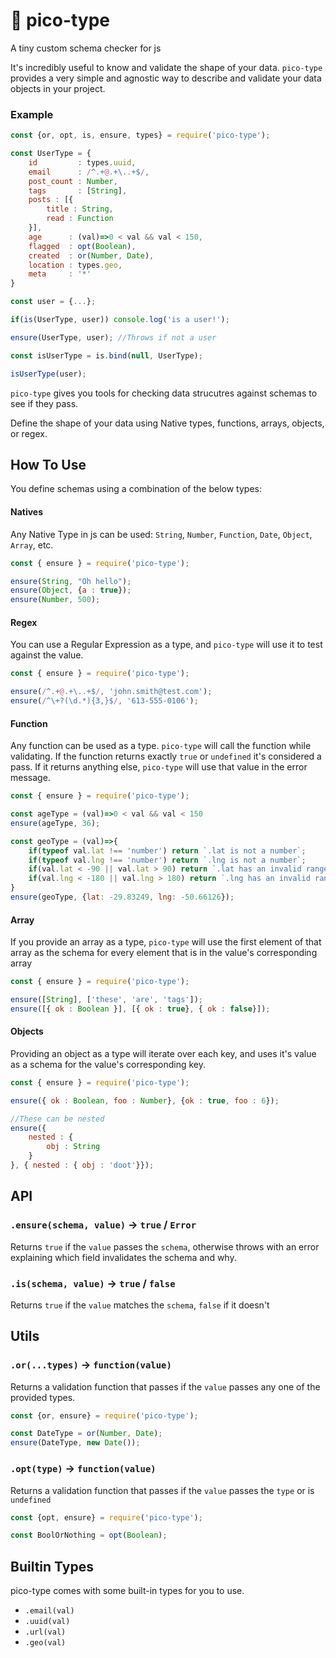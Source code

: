 # 🛂 pico-type
A tiny custom schema checker for js


It's incredibly useful to know and validate the shape of your data. `pico-type` provides a very simple and agnostic way to describe and validate your data objects in your project.

### Example
```js
const {or, opt, is, ensure, types} = require('pico-type');

const UserType = {
	id         : types.uuid,
	email      : /^.+@.+\..+$/,
	post_count : Number,
	tags       : [String],
	posts : [{
		title : String,
		read : Function
	}],
	age      : (val)=>0 < val && val < 150,
	flagged  : opt(Boolean),
	created  : or(Number, Date),
	location : types.geo,
	meta     : '*'
}

const user = {...};

if(is(UserType, user)) console.log('is a user!');

ensure(UserType, user); //Throws if not a user

const isUserType = is.bind(null, UserType);

isUserType(user);
```

`pico-type` gives you tools for checking data strucutres against schemas to see if they pass.

Define the shape of your data using Native types, functions, arrays, objects, or regex.


## How To Use
You define schemas using a combination of the below types:

#### Natives
Any Native Type in js can be used: `String`, `Number`, `Function`, `Date`, `Object`, `Array`, etc.


```js
const { ensure } = require('pico-type');

ensure(String, "Oh hello");
ensure(Object, {a : true});
ensure(Number, 500);
```

#### Regex
You can use a Regular Expression as a type, and `pico-type` will use it to test against the value.

```js
const { ensure } = require('pico-type');

ensure(/^.+@.+\..+$/, 'john.smith@test.com');
ensure(/^\+?(\d.*){3,}$/, '613-555-0106');
```


#### Function
Any function can be used as a type. `pico-type` will call the function while validating. If the function returns exactly `true` or `undefined` it's considered a pass. If it returns anything else, `pico-type` will use that value in the error message.

```js
const { ensure } = require('pico-type');

const ageType = (val)=>0 < val && val < 150
ensure(ageType, 36);

const geoType = (val)=>{
	if(typeof val.lat !== 'number') return `.lat is not a number`;
	if(typeof val.lng !== 'number') return `.lng is not a number`;
	if(val.lat < -90 || val.lat > 90) return `.lat has an invalid range`;
	if(val.lng < -180 || val.lng > 180) return `.lng has an invalid range`;
}
ensure(geoType, {lat: -29.83249, lng: -50.66126});
```

#### Array
If you provide an array as a type, `pico-type` will use the first element of that array as the schema for every element that is in the value's corresponding array

```js
const { ensure } = require('pico-type');

ensure([String], ['these', 'are', 'tags']);
ensure([{ ok : Boolean }], [{ ok : true}, { ok : false}]);
```

#### Objects
Providing an object as a type will iterate over each key, and uses it's value as a schema for the value's corresponding key.

```js
const { ensure } = require('pico-type');

ensure({ ok : Boolean, foo : Number}, {ok : true, foo : 6});

//These can be nested
ensure({
	nested : {
		obj : String
	}
}, { nested : { obj : 'doot'}});
```


## API

### `.ensure(schema, value)` -> `true` / `Error`
Returns `true` if the `value` passes the `schema`, otherwise throws with an error explaining which field invalidates the schema and why.


### `.is(schema, value)` -> `true` / `false`
Returns `true` if the `value` matches the `schema`, `false` if it doesn't


## Utils

### `.or(...types)` -> `function(value)`
Returns a validation function that passes if the `value` passes any one of the provided types.

```js
const {or, ensure} = require('pico-type');

const DateType = or(Number, Date);
ensure(DateType, new Date());
```

### `.opt(type)` -> `function(value)`
Returns a validation function that passes if the `value` passes the `type` or is `undefined`

```js
const {opt, ensure} = require('pico-type');

const BoolOrNothing = opt(Boolean);

```


## Builtin Types

pico-type comes with some built-in types for you to use.

- `.email(val)`
- `.uuid(val)`
- `.url(val)`
- `.geo(val)`



